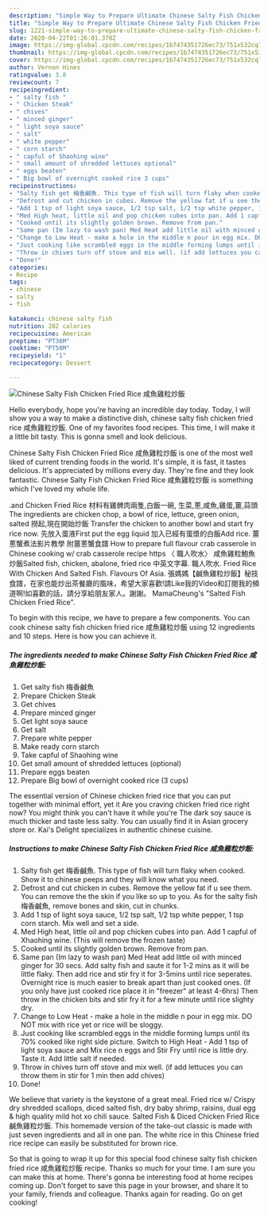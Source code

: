 ```yaml
---
description: "Simple Way to Prepare Ultimate Chinese Salty Fish Chicken Fried Rice 咸魚雞粒炒飯"
title: "Simple Way to Prepare Ultimate Chinese Salty Fish Chicken Fried Rice 咸魚雞粒炒飯"
slug: 1221-simple-way-to-prepare-ultimate-chinese-salty-fish-chicken-fried-rice
date: 2020-04-22T01:26:01.378Z
image: https://img-global.cpcdn.com/recipes/1b7474351726ec73/751x532cq70/chinese-salty-fish-chicken-fried-rice-咸魚雞粒炒飯-recipe-main-photo.jpg
thumbnail: https://img-global.cpcdn.com/recipes/1b7474351726ec73/751x532cq70/chinese-salty-fish-chicken-fried-rice-咸魚雞粒炒飯-recipe-main-photo.jpg
cover: https://img-global.cpcdn.com/recipes/1b7474351726ec73/751x532cq70/chinese-salty-fish-chicken-fried-rice-咸魚雞粒炒飯-recipe-main-photo.jpg
author: Vernon Hines
ratingvalue: 3.8
reviewcount: 7
recipeingredient:
- " salty fish "
- " Chicken Steak"
- " chives"
- " minced ginger"
- " light soya sauce"
- " salt"
- " white pepper"
- " corn starch"
- " capful of Shaohing wine"
- " small amount of shredded lettuces optional"
- " eggs beaten"
- " Big bowl of overnight cooked rice 3 cups"
recipeinstructions:
- "Salty fish get 梅香鹹魚. This type of fish will turn flaky when cooked. Show it to chinese peeps and they will know what you need."
- "Defrost and cut chicken in cubes. Remove the yellow fat if u see them. You can remove the the skin if you like so up to you. As for the salty fish 梅香鹹魚, remove bones and skin, cut in chunks."
- "Add 1 tsp of light soya sauce, 1/2 tsp salt, 1/2 tsp white pepper, 1 tsp corn starch. Mix well and set a side."
- "Med High heat, little oil and pop chicken cubes into pan. Add 1 capful of Xhaohing wine. (This will remove the frozen taste)"
- "Cooked until its slightly golden brown. Remove from pan."
- "Same pan (Im lazy to wash pan) Med Heat add little oil with minced ginger for 30 secs. Add salty fish and saute it for 1-2 mins as it will be little flaky. Then add rice and stir fry it for 3-5mins until rice seperates. Overnight rice is much easier to break apart than just cooked ones. (If you only have just cooked rice place it in &#34;freezer&#34; at least 4-6hrs) Then throw in the chicken bits and stir fry it for a few minute until rice slighty dry."
- "Change to Low Heat - make a hole in the middle n pour in egg mix. DO NOT mix with rice yet or rice will be sloggy."
- "Just cooking like scrambled eggs in the middle forming lumps until its 70% cooked like right side picture. Switch to High Heat - Add 1 tsp of light soya sauce and Mix rice n eggs and Stir Fry until rice is little dry. Taste it. Add little salt if needed."
- "Throw in chives turn off stove and mix well. (if add lettuces you can throw them in stir for 1 min then add chives)"
- "Done!"
categories:
- Recipe
tags:
- chinese
- salty
- fish

katakunci: chinese salty fish 
nutrition: 282 calories
recipecuisine: American
preptime: "PT36M"
cooktime: "PT58M"
recipeyield: "1"
recipecategory: Dessert

---
```



![Chinese Salty Fish Chicken Fried Rice 咸魚雞粒炒飯](https://img-global.cpcdn.com/recipes/1b7474351726ec73/751x532cq70/chinese-salty-fish-chicken-fried-rice-咸魚雞粒炒飯-recipe-main-photo.jpg)

Hello everybody, hope you're having an incredible day today. Today, I will show you a way to make a distinctive dish, chinese salty fish chicken fried rice 咸魚雞粒炒飯. One of my favorites food recipes. This time, I will make it a little bit tasty. This is gonna smell and look delicious.

Chinese Salty Fish Chicken Fried Rice 咸魚雞粒炒飯 is one of the most well liked of current trending foods in the world. It's simple, it is fast, it tastes delicious. It's appreciated by millions every day. They're fine and they look fantastic. Chinese Salty Fish Chicken Fried Rice 咸魚雞粒炒飯 is something which I've loved my whole life.

.and Chicken Fried Rice 材料有雞髀肉兩隻,白飯一碗, 生菜,蔥,咸魚,雞蛋,薑,蒜頭 The ingredients are chicken chop, a bowl of rice, lettuce, green onion, salted 撈起,現在開始炒飯 Transfer the chicken to another bowl and start fry rice now. 先放入蛋液First put the egg liquid 加入已經有蛋漿的白飯Add rice. 薑蔥蟹煮法影片教學 附薑蔥蟹食譜 How to prepare full flavour crab casserole in Chinese cooking w/ crab casserole recipe https 〈 職人吹水〉 咸魚雞粒鮑魚炒飯Salted fish, chicken, abalone, fried rice 中英文字幕. 職人吹水. Fried Rice With Chicken And Salted Fish. Flavours Of Asia. 張媽媽【鹹魚雞粒炒飯】秘技食譜，在家也能炒出茶餐廳的風味，希望大家喜歡!請Like我的Video和訂閱我的頻道啊!如喜歡的話，請分享給朋友家人。謝謝。 MamaCheung&#39;s &#34;Salted Fish Chicken Fried Rice&#34;.


To begin with this recipe, we have to prepare a few components. You can cook chinese salty fish chicken fried rice 咸魚雞粒炒飯 using 12 ingredients and 10 steps. Here is how you can achieve it.

<!--inarticleads1-->

##### The ingredients needed to make Chinese Salty Fish Chicken Fried Rice 咸魚雞粒炒飯:

1. Get  salty fish 梅香鹹魚
1. Prepare  Chicken Steak
1. Get  chives
1. Prepare  minced ginger
1. Get  light soya sauce
1. Get  salt
1. Prepare  white pepper
1. Make ready  corn starch
1. Take  capful of Shaohing wine
1. Get  small amount of shredded lettuces (optional)
1. Prepare  eggs beaten
1. Prepare  Big bowl of overnight cooked rice (3 cups)


The essential version of Chinese chicken fried rice that you can put together with minimal effort, yet it Are you craving chicken fried rice right now? You might think you can&#39;t have it while you&#39;re The dark soy sauce is much thicker and taste less salty. You can usually find it in Asian grocery store or. Kai&#39;s Delight specializes in authentic chinese cuisine. 

<!--inarticleads2-->

##### Instructions to make Chinese Salty Fish Chicken Fried Rice 咸魚雞粒炒飯:

1. Salty fish get 梅香鹹魚. This type of fish will turn flaky when cooked. Show it to chinese peeps and they will know what you need.
1. Defrost and cut chicken in cubes. Remove the yellow fat if u see them. You can remove the the skin if you like so up to you. As for the salty fish 梅香鹹魚, remove bones and skin, cut in chunks.
1. Add 1 tsp of light soya sauce, 1/2 tsp salt, 1/2 tsp white pepper, 1 tsp corn starch. Mix well and set a side.
1. Med High heat, little oil and pop chicken cubes into pan. Add 1 capful of Xhaohing wine. (This will remove the frozen taste)
1. Cooked until its slightly golden brown. Remove from pan.
1. Same pan (Im lazy to wash pan) Med Heat add little oil with minced ginger for 30 secs. Add salty fish and saute it for 1-2 mins as it will be little flaky. Then add rice and stir fry it for 3-5mins until rice seperates. Overnight rice is much easier to break apart than just cooked ones. (If you only have just cooked rice place it in &#34;freezer&#34; at least 4-6hrs) Then throw in the chicken bits and stir fry it for a few minute until rice slighty dry.
1. Change to Low Heat - make a hole in the middle n pour in egg mix. DO NOT mix with rice yet or rice will be sloggy.
1. Just cooking like scrambled eggs in the middle forming lumps until its 70% cooked like right side picture. Switch to High Heat - Add 1 tsp of light soya sauce and Mix rice n eggs and Stir Fry until rice is little dry. Taste it. Add little salt if needed.
1. Throw in chives turn off stove and mix well. (if add lettuces you can throw them in stir for 1 min then add chives)
1. Done!


We believe that variety is the keystone of a great meal. Fried rice w/ Crispy dry shredded scallops, diced salted fish, dry baby shrimp, raisins, dual egg &amp; high quality mild hot xo chili sauce. Salted Fish &amp; Diced Chicken Fried Rice 鹹魚雞粒炒飯. This homemade version of the take-out classic is made with just seven ingredients and all in one pan. The white rice in this Chinese fried rice recipe can easily be substituted for brown rice. 

So that is going to wrap it up for this special food chinese salty fish chicken fried rice 咸魚雞粒炒飯 recipe. Thanks so much for your time. I am sure you can make this at home. There's gonna be interesting food at home recipes coming up. Don't forget to save this page in your browser, and share it to your family, friends and colleague. Thanks again for reading. Go on get cooking!
